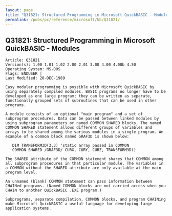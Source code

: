 ```yaml
---
layout: page
title: "Q31821: Structured Programming in Microsoft QuickBASIC - Modules"
permalink: /pubs/pc/reference/microsoft/kb/Q31821/
---
```


## Q31821: Structured Programming in Microsoft QuickBASIC - Modules

	Article: Q31821
	Version(s): 1.00 1.01 1.02 2.00 2.01 3.00 4.00 4.00b 4.50
	Operating System: MS-DOS
	Flags: ENDUSER |
	Last Modified: 20-DEC-1989
	
	Easy modular programming is possible with Microsoft QuickBASIC by
	using separately compiled modules. BASIC programs no longer have to be
	developed as one large program; they can be written as separate,
	functionally grouped sets of subroutines that can be used in other
	programs.
	
	A module consists of an optional "main program" and a set of
	subprogram procedures. Data can be passed between linked modules by
	using subprogram parameters or named COMMON SHARED blocks. The named
	COMMON SHARED statement allows different groups of variables and
	arrays to be shared among the various modules in a single program. An
	example of a common block named GRAF3D is shown below:
	
	   DIM TRANSFORM3D(3,3) 'static array passed in COMMON
	   COMMON SHARED /GRAF3D/ CURX, CURY, CURZ, TRANSFORM3D()
	
	The SHARED attribute of the COMMON statement shares that COMMON among
	all subprogram procedures in that particular module. The variables in
	a COMMON without the SHARED attribute are only available at the main
	program level.
	
	An unnamed (blank) COMMON statement can pass information between
	CHAINed programs. (Named COMMON blocks are not carried across when you
	CHAIN to another QuickBASIC .EXE program.)
	
	Subprograms, separate compilation, COMMON blocks, and program CHAINing
	make Microsoft QuickBASIC a useful language for developing large
	application systems.
